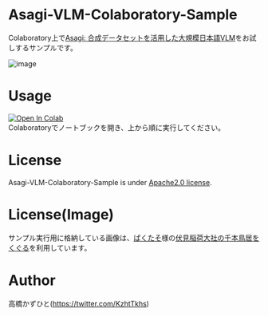 # Asagi-VLM-Colaboratory-Sample
Colaboratory上で[Asagi: 合成データセットを活用した大規模日本語VLM](https://uehara-mech.github.io/asagi-vlm?v=1)をお試しするサンプルです。<bR>

![image](https://github.com/user-attachments/assets/5841a8f7-3d96-4b24-92d3-0a75a0a30843)

# Usage
[![Open In Colab](https://colab.research.google.com/assets/colab-badge.svg)](https://colab.research.google.com/github/Kazuhito00/Asagi-VLM-Colaboratory-Sample/blob/main/Asagi-VLM-Colaboratory-Sample.ipynb)<br>
Colaboratoryでノートブックを開き、上から順に実行してください。

# License 
Asagi-VLM-Colaboratory-Sample is under [Apache2.0 license](LICENSE).

# License(Image)
サンプル実行用に格納している画像は、[ぱくたそ](https://www.pakutaso.com)様の[伏見稲荷大社の千本鳥居をくぐる](https://www.pakutaso.com/20241246358post-53299.html)を利用しています。

# Author
高橋かずひと(https://twitter.com/KzhtTkhs)
